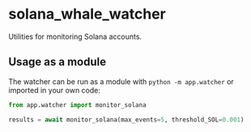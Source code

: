 # solana_whale_watcher

Utilities for monitoring Solana accounts.

## Usage as a module

The watcher can be run as a module with `python -m app.watcher` or imported in
your own code:

```python
from app.watcher import monitor_solana

results = await monitor_solana(max_events=5, threshold_SOL=0.001)
```
